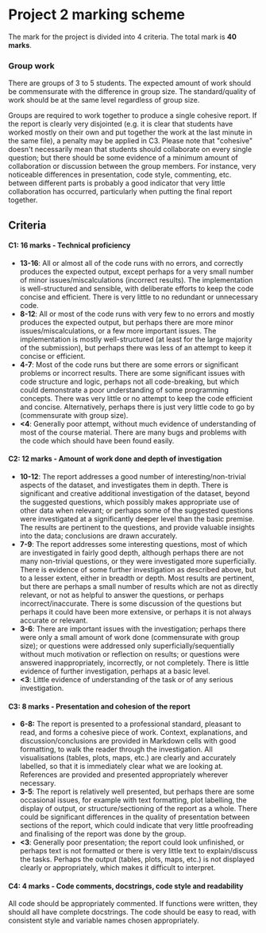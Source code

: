 # Project 2 marking scheme

The mark for the project is divided into 4 criteria. The total mark is **40 marks**.

### Group work

There are groups of 3 to 5 students. The expected amount of work should be commensurate with the difference in group size. The standard/quality of work should be at the same level regardless of group size.

Groups are required to work together to produce a single cohesive report. If the report is clearly very disjointed (e.g. it is clear that students have worked mostly on their own and put together the work at the last minute in the same file), a penalty may be applied in C3. Please note that "cohesive" doesn't necessarily mean that students should collaborate on every single question; but there should be some evidence of a minimum amount of collaboration or discussion between the group members. For instance, very noticeable differences in presentation, code style, commenting, etc. between different parts is probably a good indicator that very little collaboration has occurred, particularly when putting the final report together.

## Criteria

#### C1: 16 marks - Technical proficiency

- **13-16**: All or almost all of the code runs with no errors, and correctly produces the expected output, except perhaps for a very small number of minor issues/miscalculations (incorrect results). The implementation is well-structured and sensible, with deliberate efforts to keep the code concise and efficient. There is very little to no redundant or unnecessary code.
- **8-12**: All or most of the code runs with very few to no errors and mostly produces the expected output, but perhaps there are more minor issues/miscalculations, or a few more important issues. The implementation is mostly well-structured (at least for the large majority of the submission), but perhaps there was less of an attempt to keep it concise or efficient.
- **4-7**: Most of the code runs but there are some errors or significant problems or incorrect results. There are some significant issues with code structure and logic, perhaps not all code-breaking, but which could demonstrate a poor understanding of some programming concepts. There was very little or no attempt to keep the code efficient and concise. Alternatively, perhaps there is just very little code to go by (commensurate with group size).
- **<4**: Generally poor attempt, without much evidence of understanding of most of the course material. There are many bugs and problems with the code which should have been found easily.

#### C2: 12 marks - Amount of work done and depth of investigation

- **10-12**: The report addresses a good number of interesting/non-trivial aspects of the dataset, and investigates them in depth. There is significant and creative additional investigation of the dataset, beyond the suggested questions, which possibly makes appropriate use of other data when relevant; or perhaps some of the suggested questions were investigated at a significantly deeper level than the basic premise. The results are pertinent to the questions, and provide valuable insights into the data; conclusions are drawn accurately.
- **7-9**: The report addresses some interesting questions, most of which are investigated in fairly good depth, although perhaps there are not many non-trivial questions, or they were investigated more superficially. There is evidence of some further investigation as described above, but to a lesser extent, either in breadth or depth. Most results are pertinent, but there are perhaps a small number of results which are not as directly relevant, or not as helpful to answer the questions, or perhaps incorrect/inaccurate. There is some discussion of the questions but perhaps it could have been more extensive, or perhaps it is not always accurate or relevant.
- **3-6**: There are important issues with the investigation; perhaps there were only a small amount of work done (commensurate with group size); or questions were addressed only superficially/sequentially without much motivation or reflection on results; or questions were answered inappropriately, incorrectly, or not completely. There is little evidence of further investigation, perhaps at a basic level.
- **<3**: Little evidence of understanding of the task or of any serious investigation.

#### C3: 8 marks - Presentation and cohesion of the report

- **6-8:** The report is presented to a professional standard, pleasant to read, and forms a cohesive piece of work. Context, explanations, and discussion/conclusions are provided in Markdown cells with good formatting, to walk the reader through the investigation. All visualisations (tables, plots, maps, etc.) are clearly and accurately labelled, so that it is immediately clear what we are looking at. References are provided and presented appropriately wherever necessary.
- **3-5**: The report is relatively well presented, but perhaps there are some occasional issues, for example with text formatting, plot labelling, the display of output, or structure/sectioning of the report as a whole. There could be significant differences in the quality of presentation between sections of the report, which could indicate that very little proofreading and finalising of the report was done by the group.
- **<3**: Generally poor presentation; the report could look unfinished, or perhaps text is not formatted or there is very little text to explain/discuss the tasks. Perhaps the output (tables, plots, maps, etc.) is not displayed clearly or appropriately, which makes it difficult to interpret.

#### C4: 4 marks - Code comments, docstrings, code style and readability

All code should be appropriately commented. If functions were written, they should all have complete docstrings. The code should be easy to read, with consistent style and variable names chosen appropriately.
